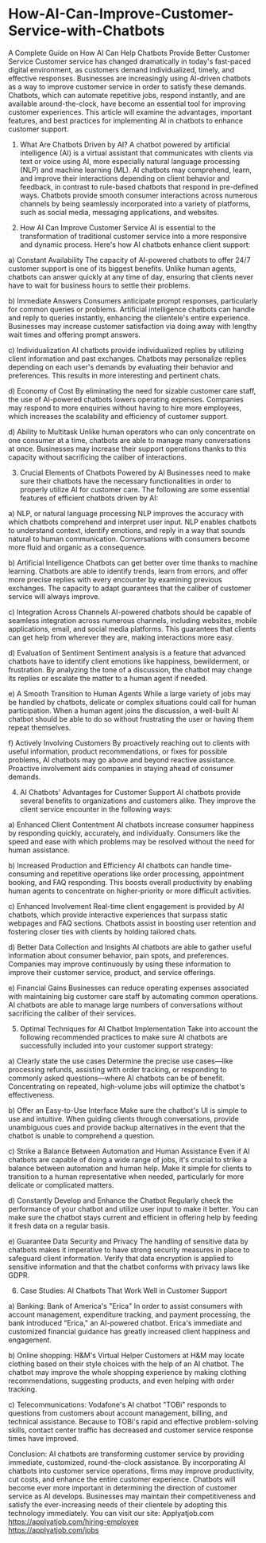 # How-AI-Can-Improve-Customer-Service-with-Chatbots
A Complete Guide on How AI Can Help Chatbots Provide Better Customer Service
Customer service has changed dramatically in today's fast-paced digital environment, as customers demand individualized, timely, and effective responses. Businesses are increasingly using AI-driven chatbots as a way to improve customer service in order to satisfy these demands. Chatbots, which can automate repetitive jobs, respond instantly, and are available around-the-clock, have become an essential tool for improving customer experiences. This article will examine the advantages, important features, and best practices for implementing AI in chatbots to enhance customer support.

1. What Are Chatbots Driven by AI?
A chatbot powered by artificial intelligence (AI) is a virtual assistant that communicates with clients via text or voice using AI, more especially natural language processing (NLP) and machine learning (ML). AI chatbots may comprehend, learn, and improve their interactions depending on client behavior and feedback, in contrast to rule-based chatbots that respond in pre-defined ways. Chatbots provide smooth consumer interactions across numerous channels by being seamlessly incorporated into a variety of platforms, such as social media, messaging applications, and websites.

2. How AI Can Improve Customer Service
AI is essential to the transformation of traditional customer service into a more responsive and dynamic process. Here's how AI chatbots enhance client support:

a) Constant Availability
The capacity of AI-powered chatbots to offer 24/7 customer support is one of its biggest benefits. Unlike human agents, chatbots can answer quickly at any time of day, ensuring that clients never have to wait for business hours to settle their problems.

b) Immediate Answers
Consumers anticipate prompt responses, particularly for common queries or problems. Artificial intelligence chatbots can handle and reply to queries instantly, enhancing the clientele's entire experience. Businesses may increase customer satisfaction via doing away with lengthy wait times and offering prompt answers.

c) Individualization
AI chatbots provide individualized replies by utilizing client information and past exchanges. Chatbots may personalize replies depending on each user's demands by evaluating their behavior and preferences. This results in more interesting and pertinent chats.

d) Economy of Cost
By eliminating the need for sizable customer care staff, the use of AI-powered chatbots lowers operating expenses. Companies may respond to more enquiries without having to hire more employees, which increases the scalability and efficiency of customer support.

d) Ability to Multitask
Unlike human operators who can only concentrate on one consumer at a time, chatbots are able to manage many conversations at once. Businesses may increase their support operations thanks to this capacity without sacrificing the caliber of interactions.

3. Crucial Elements of Chatbots Powered by AI
Businesses need to make sure their chatbots have the necessary functionalities in order to properly utilize AI for customer care. The following are some essential features of efficient chatbots driven by AI:

a) NLP, or natural language processing
NLP improves the accuracy with which chatbots comprehend and interpret user input. NLP enables chatbots to understand context, identify emotions, and reply in a way that sounds natural to human communication. Conversations with consumers become more fluid and organic as a consequence.

b) Artificial Intelligence
Chatbots can get better over time thanks to machine learning. Chatbots are able to identify trends, learn from errors, and offer more precise replies with every encounter by examining previous exchanges. The capacity to adapt guarantees that the caliber of customer service will always improve.

c) Integration Across Channels
AI-powered chatbots should be capable of seamless integration across numerous channels, including websites, mobile applications, email, and social media platforms. This guarantees that clients can get help from wherever they are, making interactions more easy.

d) Evaluation of Sentiment
Sentiment analysis is a feature that advanced chatbots have to identify client emotions like happiness, bewilderment, or frustration. By analyzing the tone of a discussion, the chatbot may change its replies or escalate the matter to a human agent if needed.

e) A Smooth Transition to Human Agents
While a large variety of jobs may be handled by chatbots, delicate or complex situations could call for human participation. When a human agent joins the discussion, a well-built AI chatbot should be able to do so without frustrating the user or having them repeat themselves.

f) Actively Involving Customers
By proactively reaching out to clients with useful information, product recommendations, or fixes for possible problems, AI chatbots may go above and beyond reactive assistance. Proactive involvement aids companies in staying ahead of consumer demands.

4. AI Chatbots' Advantages for Customer Support
AI chatbots provide several benefits to organizations and customers alike. They improve the client service encounter in the following ways:

a) Enhanced Client Contentment
AI chatbots increase consumer happiness by responding quickly, accurately, and individually. Consumers like the speed and ease with which problems may be resolved without the need for human assistance.

b) Increased Production and Efficiency
AI chatbots can handle time-consuming and repetitive operations like order processing, appointment booking, and FAQ responding. This boosts overall productivity by enabling human agents to concentrate on higher-priority or more difficult activities.

c) Enhanced Involvement
Real-time client engagement is provided by AI chatbots, which provide interactive experiences that surpass static webpages and FAQ sections. Chatbots assist in boosting user retention and fostering closer ties with clients by holding tailored chats.

d) Better Data Collection and Insights
AI chatbots are able to gather useful information about consumer behavior, pain spots, and preferences. Companies may improve continuously by using these information to improve their customer service, product, and service offerings.

e) Financial Gains
Businesses can reduce operating expenses associated with maintaining big customer care staff by automating common operations. AI chatbots are able to manage large numbers of conversations without sacrificing the caliber of their services.

5. Optimal Techniques for AI Chatbot Implementation
Take into account the following recommended practices to make sure AI chatbots are successfully included into your customer support strategy:

a) Clearly state the use cases
Determine the precise use cases—like processing refunds, assisting with order tracking, or responding to commonly asked questions—where AI chatbots can be of benefit. Concentrating on repeated, high-volume jobs will optimize the chatbot's effectiveness.

b) Offer an Easy-to-Use Interface
Make sure the chatbot's UI is simple to use and intuitive. When guiding clients through conversations, provide unambiguous cues and provide backup alternatives in the event that the chatbot is unable to comprehend a question.

c) Strike a Balance Between Automation and Human Assistance
Even if AI chatbots are capable of doing a wide range of jobs, it's crucial to strike a balance between automation and human help. Make it simple for clients to transition to a human representative when needed, particularly for more delicate or complicated matters.

d) Constantly Develop and Enhance the Chatbot
Regularly check the performance of your chatbot and utilize user input to make it better. You can make sure the chatbot stays current and efficient in offering help by feeding it fresh data on a regular basis.

e) Guarantee Data Security and Privacy
The handling of sensitive data by chatbots makes it imperative to have strong security measures in place to safeguard client information. Verify that data encryption is applied to sensitive information and that the chatbot conforms with privacy laws like GDPR.

6. Case Studies: AI Chatbots That Work Well in Customer Support

a) Banking: 
Bank of America's "Erica" In order to assist consumers with account management, expenditure tracking, and payment processing, the bank introduced "Erica," an AI-powered chatbot. Erica's immediate and customized financial guidance has greatly increased client happiness and engagement.

b) Online shopping: H&M's Virtual Helper
Customers at H&M may locate clothing based on their style choices with the help of an AI chatbot. The chatbot may improve the whole shopping experience by making clothing recommendations, suggesting products, and even helping with order tracking.

c) Telecommunications: 
Vodafone's AI chatbot "TOBi" responds to questions from customers about account management, billing, and technical assistance. Because to TOBi's rapid and effective problem-solving skills, contact center traffic has decreased and customer service response times have improved.

Conclusion:
AI chatbots are transforming customer service by providing immediate, customized, round-the-clock assistance. By incorporating AI chatbots into customer service operations, firms may improve productivity, cut costs, and enhance the entire customer experience. Chatbots will become ever more important in determining the direction of customer service as AI develops. Businesses may maintain their competitiveness and satisfy the ever-increasing needs of their clientele by adopting this technology immediately.
You can visit our site: Applyatjob.com<br>
 https://applyatjob.com/hiring-employee<br>
https://applyatjob.com/jobs
